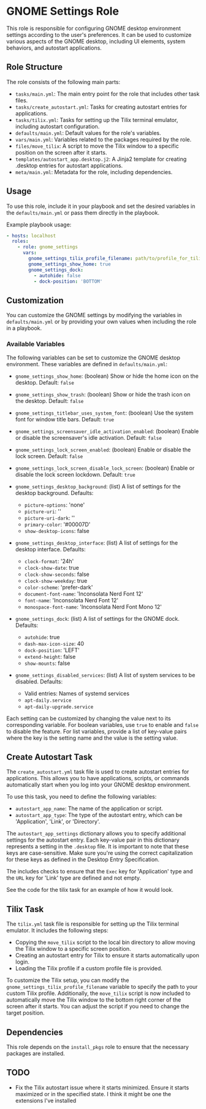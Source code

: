 # GNOME Settings Role

This role is responsible for configuring GNOME desktop environment settings
according to the user's preferences. It can be used to customize various
aspects of the GNOME desktop, including UI elements, system behaviors, and
autostart applications.

## Role Structure

The role consists of the following main parts:

* `tasks/main.yml`: The main entry point for the role that includes other task files.
* `tasks/create_autostart.yml`: Tasks for creating autostart entries for applications.
* `tasks/tilix.yml`: Tasks for setting up the Tilix terminal emulator, including autostart configuration.
* `defaults/main.yml`: Default values for the role's variables.
* `vars/main.yml`: Variables related to the packages required by the role.
* `files/move_tilix`: A script to move the Tilix window to a specific position on the screen after it starts.
* `templates/autostart_app.desktop.j2`: A Jinja2 template for creating .desktop entries for autostart applications.
* `meta/main.yml`: Metadata for the role, including dependencies.

## Usage

To use this role, include it in your playbook and set the desired variables in
the `defaults/main.yml` or pass them directly in the playbook.

Example playbook usage:

```yaml
- hosts: localhost
  roles:
    - role: gnome_settings
      vars:
        gnome_settings_tilix_profile_filename: path/to/profile_for_tilix
        gnome_settings_show_home: true
        gnome_settings_dock:
          - autohide: false
          - dock-position: 'BOTTOM'
```

## Customization

You can customize the GNOME settings by modifying the variables in
`defaults/main.yml` or by providing your own values when including the role in
a playbook.

### Available Variables

The following variables can be set to customize the GNOME desktop environment.
These variables are defined in `defaults/main.yml`:

* `gnome_settings_show_home`: (boolean) Show or hide the home icon on the desktop. Default: `false`
* `gnome_settings_show_trash`: (boolean) Show or hide the trash icon on the desktop. Default: `false`
* `gnome_settings_titlebar_uses_system_font`: (boolean) Use the system font for window title bars. Default: `true`
* `gnome_settings_screensaver_idle_activation_enabled`: (boolean) Enable or disable the screensaver's idle activation. Default: `false`
* `gnome_settings_lock_screen_enabled`: (boolean) Enable or disable the lock screen. Default: `false`
* `gnome_settings_lock_screen_disable_lock_screen`: (boolean) Enable or disable the lock screen lockdown. Default: `true`

* `gnome_settings_desktop_background`: (list) A list of settings for the desktop background. Defaults:
  - `picture-options`: 'none'
  - `picture-uri`: ''
  - `picture-uri-dark`: ''
  - `primary-color`: '#00007D'
  - `show-desktop-icons`: false

* `gnome_settings_desktop_interface`: (list) A list of settings for the desktop interface. Defaults:
  - `clock-format`: '24h'
  - `clock-show-date`: true
  - `clock-show-seconds`: false
  - `clock-show-weekday`: true
  - `color-scheme`: 'prefer-dark'
  - `document-font-name`: 'Inconsolata Nerd Font 12'
  - `font-name`: 'Inconsolata Nerd Font 12'
  - `monospace-font-name`: 'Inconsolata Nerd Font Mono 12'

* `gnome_settings_dock`: (list) A list of settings for the GNOME dock. Defaults:
  - `autohide`: true
  - `dash-max-icon-size`: 40
  - `dock-position`: 'LEFT'
  - `extend-height`: false
  - `show-mounts`: false

* `gnome_settings_disabled_services`: (list) A list of system services to be disabled. Defaults:
  - Valid entries: Names of systemd services
  - `apt-daily.service`
  - `apt-daily-upgrade.service`

Each setting can be customized by changing the value next to its corresponding
variable. For boolean variables, use `true` to enable and `false` to disable
the feature. For list variables, provide a list of key-value pairs where the
key is the setting name and the value is the setting value.

## Create Autostart Task

The `create_autostart.yml` task file is used to create autostart entries for
applications. This allows you to have applications, scripts, or commands
automatically start when you log into your GNOME desktop environment.

To use this task, you need to define the following variables:

* `autostart_app_name`: The name of the application or script.
* `autostart_app_type`: The type of the autostart entry, which can be 'Application', 'Link', or 'Directory'.

The `autostart_app_settings` dictionary allows you to specify additional
settings for the autostart entry. Each key-value pair in this dictionary
represents a setting in the `.desktop` file. It is important to note that
these keys are case-sensitive. Make sure you're using the correct
capitalization for these keys as defined in the Desktop Entry Specification.

The includes checks to ensure that the `Exec` key for 'Application' type and
the `URL` key for 'Link' type are defined and not empty.

See the code for the tilix task for an example of how it would look.

## Tilix Task

The `tilix.yml` task file is responsible for setting up the Tilix terminal
emulator. It includes the following steps:

* Copying the `move_tilix` script to the local bin directory to allow moving the Tilix window to a specific screen position.
* Creating an autostart entry for Tilix to ensure it starts automatically upon login.
* Loading the Tilix profile if a custom profile file is provided.

To customize the Tilix setup, you can modify the
`gnome_settings_tilix_profile_filename` variable to specify the path to your
custom Tilix profile. Additionally, the `move_tilix` script is now included to
automatically move the Tilix window to the bottom right corner of the screen
after it starts. You can adjust the script if you need to change the target
position.

## Dependencies

This role depends on the `install_pkgs` role to ensure that the necessary
packages are installed.

## TODO

* Fix the Tilix autostart issue where it starts minimized. Ensure it starts
  maximized or in the specified state. I think it might be one the extensions
  I've installed

